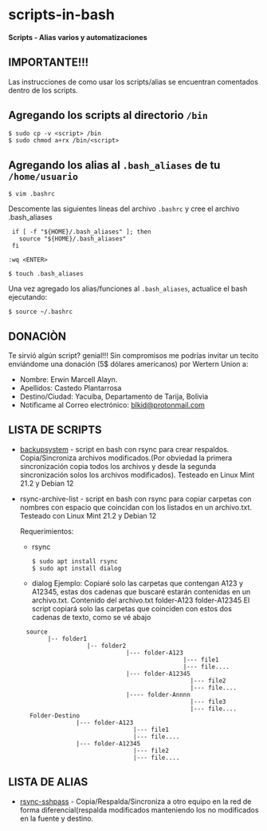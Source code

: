 # scripts-in-bash
#### Scripts - Alias varios y automatizaciones

IMPORTANTE!!!
----------

Las instrucciones de como usar los scripts/alias se encuentran comentados dentro de los scripts.

Agregando los scripts al directorio `/bin`
---------

```
$ sudo cp -v <script> /bin
$ sudo chmod a+rx /bin/<script>
```
Agregando los alias al `.bash_aliases` de tu `/home/usuario`
---------

```
$ vim .bashrc
```

Descomente las siguientes líneas del archivo `.bashrc` y cree el archivo .bash_aliases

```
 if [ -f "${HOME}/.bash_aliases" ]; then
   source "${HOME}/.bash_aliases"
 fi
```

```
:wq <ENTER>
```

```
$ touch .bash_aliases
```
Una vez agregado los alias/funciones al `.bash_aliases`, actualice el bash ejecutando:
```
$ source ~/.bashrc
```
DONACIÒN
--------
Te sirvió algún script? genial!!!  Sin compromisos me podrías invitar un tecito enviándome una donación (5$ dólares americanos) por Wertern Union a:

- Nombre: Erwin Marcell Alayn.
- Apellidos: Castedo Plantarrosa
- Destino/Ciudad: Yacuiba, Departamento de Tarija, Bolivia
- Notifìcame al Correo electrónico: blkid@protonmail.com

LISTA DE SCRIPTS
----------------

- [backupsystem](scripts/backupsystem) - script en bash con rsync para crear respaldos. Copia/Sincroniza archivos modificados.(Por obviedad la primera sincronización copia todos los archivos y desde la segunda sincronización solos los archivos modificados). Testeado en Linux Mint 21.2 y Debian 12
- rsync-archive-list - script en bash con rsync para copiar carpetas con nombres con espacio que coincidan con los listados en un archivo.txt. Testeado con Linux Mint 21.2 y Debian 12

  Requerimientos:
  - rsync
    ````
    $ sudo apt install rsync
    $ sudo apt install dialog
    ````
  - dialog
  Ejemplo: Copiaré solo las carpetas que contengan A123 y A12345, estas dos cadenas que buscaré estarán contenidas en un archivo.txt.
  Contenido del archivo.txt
    folder-A123
    folder-A12345
  El script copiará solo las carpetas que coinciden con estos dos cadenas de texto, como se vé abajo
  
````  
     source
           |-- folder1
                      |-- folder2  
                                 |--- folder-A123
                                                 |--- file1
                                                 |--- file....
                                 |--- folder-A12345
                                                   |--- file2
                                                   |--- file....
                                 |---- folder-Annnn
                                                   |--- file3
                                                   |--- file....
      Folder-Destino
                   |--- folder-A123
                                   |--- file1
                                   |--- file....
                   |--- folder-A12345
                                   |--- file2
                                   |--- file....
````                 
               
LISTA DE ALIAS
----------------
- [rsync-sshpass](alias/rsync-sshpass) - Copia/Respalda/Sincroniza a otro equipo en la red de forma diferencial(respalda modificados manteniendo los no modificados en la fuente y destino.
